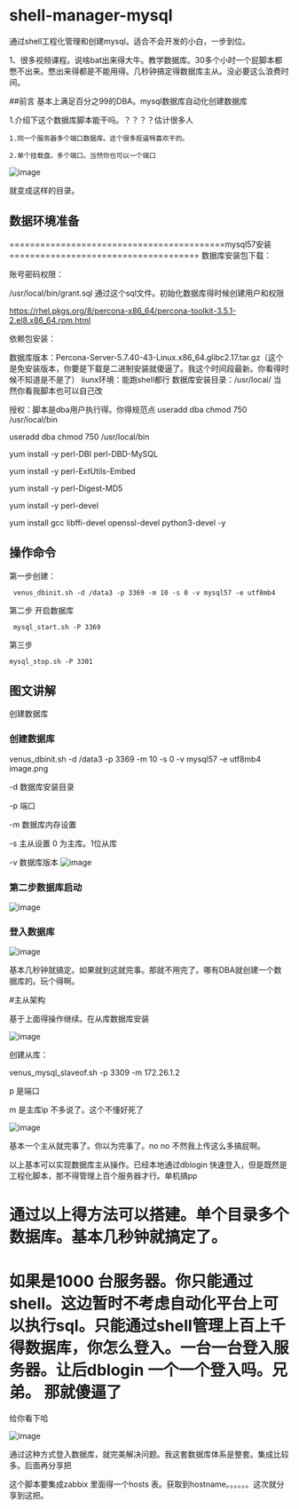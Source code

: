 # shell-manager-mysql
通过shell工程化管理和创建mysql。适合不会开发的小白，一步到位。

1、很多视频课程。说啥bat出来得大牛。教学数据库。30多个小时一个屁脚本都憋不出来。憋出来得都是不能用得。几秒钟搞定得数据库主从。没必要这么浪费时间。

##前言
  基本上满足百分之99的DBA。mysql数据库自动化创建数据库
  
  1.介绍下这个数据库脚本能干吗。？？？？估计很多人
  
    1.同一个服务器多个端口数据库。这个很多抠逼特喜欢干的。
    
    2.单个挂载盘。多个端口。当然你也可以一个端口
    
    
  
![image](https://user-images.githubusercontent.com/30198924/233007037-350f6e65-922d-4a7d-a2f5-e9431e793110.png)

就变成这样的目录。

## 数据环境准备
==========================================mysql57安装=====================================
数据库安装包下载：

账号密码权限：

/usr/local/bin/grant.sql  通过这个sql文件。初始化数据库得时候创建用户和权限

https://rhel.pkgs.org/8/percona-x86_64/percona-toolkit-3.5.1-2.el8.x86_64.rpm.html

依赖包安装：

数据库版本：Percona-Server-5.7.40-43-Linux.x86_64.glibc2.17.tar.gz（这个是免安装版本，你要是下载是二进制安装就傻逼了。我这个时间段最新。你看得时候不知道是不是了）
liunx环境：能跑shell都行
数据库安装目录：/usr/local/  当然你看我脚本也可以自己改

授权：脚本是dba用户执行得。你得规范点
useradd dba
chmod 750 /usr/local/bin


useradd dba
chmod 750 /usr/local/bin

yum install -y perl-DBI perl-DBD-MySQL

yum install -y perl-ExtUtils-Embed 

yum install -y perl-Digest-MD5

yum install -y perl-devel

yum install gcc libffi-devel openssl-devel python3-devel -y

## 操作命令
第一步创建：
 
     venus_dbinit.sh -d /data3 -p 3369 -m 10 -s 0 -v mysql57 -e utf8mb4

第二步 开启数据库

     mysql_start.sh -P 3369

第三步

    mysql_stop.sh -P 3301
 

 ## 图文讲解
 

创建数据库

### 创建数据库
venus_dbinit.sh -d /data3 -p 3369 -m 10 -s 0 -v mysql57 -e utf8mb4
image.png

-d 数据库安装目录

-p 端口

-m 数据库内存设置

-s 主从设置 0 为主库。1位从库

-v 数据库版本
![image](https://user-images.githubusercontent.com/30198924/233004851-d31ebe12-c68a-4e46-9cfe-742e535e46a5.png)

### 第二步数据库启动
![image](https://user-images.githubusercontent.com/30198924/233004890-8bdedc67-b5b5-4af5-a369-01dbbb56ea66.png)


### 登入数据库
![image](https://user-images.githubusercontent.com/30198924/233004928-d416083e-87c9-4aa4-9054-a79bf6f26ace.png)

基本几秒钟就搞定。如果就到这就完事。那就不用完了。哪有DBA就创建一个数据库的。玩个得啊。

#主从架构
  
  基于上面得操作继续。在从库数据库安装
  
  ![image](https://user-images.githubusercontent.com/30198924/233006057-2ea9c6c9-cc77-4b5a-8848-5fff6ea111fd.png)
  
 创建从库：
 
 venus_mysql_slaveof.sh -p 3309 -m 172.26.1.2

  p 是端口
  
  m 是主库ip 不多说了。这个不懂好死了

![image](https://user-images.githubusercontent.com/30198924/233006505-fa8c2f83-254e-4588-b9b1-ffd5db1cdcba.png)

  
  基本一个主从就完事了。你以为完事了。no no 不然我上传这么多搞屁啊。
  
  以上基本可以实现数据库主从操作。已经本地通过dblogin 快速登入，但是既然是工程化脚本，那不得管理上百个服务器才行。单机搞pp
  
  # 通过以上得方法可以搭建。单个目录多个数据库。基本几秒钟就搞定了。
  
  # 如果是1000 台服务器。你只能通过shell。这边暂时不考虑自动化平台上可以执行sql。只能通过shell管理上百上千得数据库，你怎么登入。一台一台登入服务器。让后dblogin 一个一个登入吗。兄弟。 那就傻逼了
  
  给你看下哈
  
![image](https://user-images.githubusercontent.com/30198924/233009584-05659f1f-b39a-4351-b6ed-6f8408d83d73.png)

通过这种方式登入数据库，就完美解决问题。我这套数据库体系是整套。集成比较多。后面再分享把

这个脚本要集成zabbix 里面得一个hosts 表。获取到hostname。。。。。。这次就分享到这把。
  
